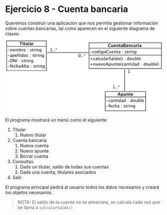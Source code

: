 # Ejercicio 8 - Cuenta bancaria

Queremos construir una aplicación que nos permita gestionar información sobre cuentas bancarias, tal como aparecen en el siguiente diagrama de clases:

![](cuenta_bancaria.png)

El programa mostrará un menú como el siguiente:

1. Titular
	1. Nuevo titular
2. Cuenta bancaria
	1. Nueva cuenta
	2. Nuevo apunte
	3. Borrar cuenta
3. Consultas
	1. Dado un titular, saldo de todas sus cuentas
	2. Dada una cuenta, titulares asociados
4. Salir

El programa principal pedirá al usuario todos los datos necesarios y creará los objetos necesarios.

> NOTA: El saldo de la cuenta no se almacena, se calcula cada vez que se llama a `calcularSaldo()`
